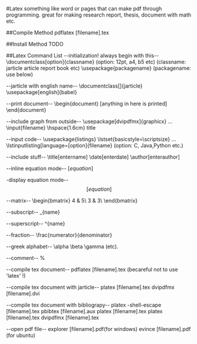 #Latex
something like word or pages that can make pdf through programming. great for making research report, thesis, document with math etc.

##Compile Method
pdflatex [filename].tex

##Install Method
TODO

##Latex Command List
--initialization! always begin with this--
\documentclass[option]{classname}
				(option: 12pt, a4, b5 etc)
				(classname: jarticle article report book etc)
\usepackage{packagename}	(packagename: use below)

--jarticle with english name--
\documentclass[]{jarticle}
\usepackage[english]{babel}

--print document--
\begin{document}
[anything in here is printed]
\end{document}

--include graph from outside--
\usepackage[dvipdfmx]{graphicx}
...
\input{filename}
\hspace{1.6cm} title

--input code--
\usepackage{listings}
\lstset{basicstyle=\scriptsize}
...
\lstinputlisting[language=[option]{filename} (option: C, Java,Python etc.)



--include stuff--
\title[entername]
\date[enterdate]
\author[enterauthor]

--inline equation mode--
$[equation]$

-display equation mode--
$$[equation]$$

--matrix--
\begin{bmatrix}
4 & 5\\
3 & 3\\
\end{bmatrix}

--subscript--
_{name}

--superscript--
^{name}

--fraction--
\frac{numerator}{denominator}

--greek alphabet--
\alpha
\beta
\gamma
(etc).

--comment--
%

--compile tex document--
pdflatex [filename].tex 		(becareful not to use 'latex' !)

--compile tex document with jarticle--
platex [filename].tex
dvipdfmx [filename].dvi

--compile tex document with bibliograpy--
platex -shell-escape [filename].tex
pbibtex [filename].aux
platex [filename].tex
platex [filename].tex
dvipdfmx [filename].tex

--open pdf file--
explorer [filename].pdf(for windows)
evince [filename].pdf (for ubuntu)


